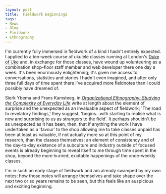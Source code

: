 ```yaml
---
layout: post
title:  Fieldwork Beginnings
tags:
- News
- Blog
- Fieldwork
- Ethnography
---
```


I'm currently fully immersed in fieldwork of a kind I hadn't entirely expected. I applied to a ten-week course of ukulele classes running at London's [Duke of Uke](http://dukeofuke.co.uk) and, in exchange for those classes, have wound up volunteering as a combination shop-floor staff member and web developer there one day a week. It's been enormously enlightening; it's given me access to conversations, statistics and stories I hadn't even imagined, and after only three full days of time spent there I've acquired more fieldnotes than I could possibly have dreamed of. 

Sierk Ybema and Frans Kamsteeg, in *[Organizational Ethnography: Studying the Complexity of Everyday Life](https://books.google.co.uk/books?id=LLq85M0LQk4C)* write at length about the element of surprise and the unexpected as an invaluable aspect of fieldwork; 'The road to revelatory findings,' they suggest, 'begins...with starting to realise what is new and surprising to us as strangers to the field'. It perhaps shouldn't be as unexpected as it has been, then, that if anything the work I have undertaken as a 'favour' to the shop allowing me to take classes unpaid has been at least as valuable, if not actually more so at this point of my research, than the classes themselves; an element of consistency and of the day-to-day existence of a subculture and industry outside of focused events is already beginning to reveal itself to me through time spent in the shop, beyond the more hurried, excitable happenings of the once-weekly classes.

I'm in such an early stage of fieldwork and am already swamped by my own notes; how those notes will arrange themselves and take shape over the next two or so years remains to be seen, but this feels like an auspicious and exciting beginning.